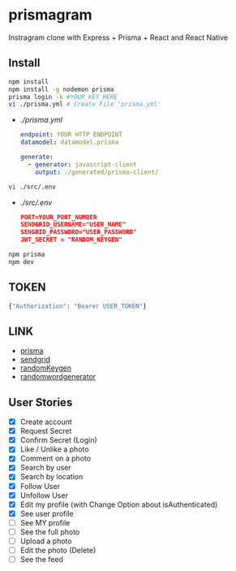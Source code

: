 # prismagram

Instragram clone with Express + Prisma + React and React Native

## Install

```bash
npm install
npm install -g nodemon prisma
prisma login -k #YOUR_KEY_HERE
vi ./prisma.yml # Create File 'prisma.yml'
```

- *./prisma.yml*

    ```yml
    endpoint: YOUR HTTP ENDPOINT
    datamodel: datamodel.prisma

    generate:
      - generator: javascript-client
        output: ./generated/prisma-client/
    ```

```bash
vi ./src/.env
```

- *./src/.env*

    ```json
    PORT=YOUR_PORT_NUMBER
    SENDGRID_USERNAME="USER_NAME"
    SENGRID_PASSWORD="USER_PASSWORD"
    JWT_SECRET = "RANDOM_KEYGEN"
    ```

```bash
npm prisma
npm dev
```

## TOKEN

```graphql
{"Authorization": "Bearer USER_TOKEN"}
```

## LINK

- [prisma](https://app.prisma.io/)
- [sendgrid](https://app.sendgrid.com/guide)
- [randomKeygen](https://randomkeygen.com/)
- [randomwordgenerator](https://wordcounter.net/random-word-generator)

## User Stories

- [x] Create account
- [x] Request Secret
- [x] Confirm Secret (Login)
- [x] Like / Unlike a photo
- [x] Comment on a photo
- [x] Search by user
- [x] Search by location
- [x] Follow User
- [x] Unfollow User
- [x] Edit my profile (with Change Option about isAuthenticated)
- [x] See user profile
- [ ] See MY profile
- [ ] See the full photo
- [ ] Upload a photo
- [ ] Edit the photo (Delete)
- [ ] See the feed

